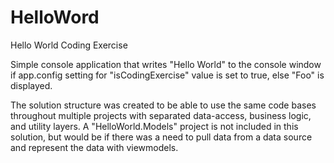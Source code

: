 # HelloWord
Hello World Coding Exercise

Simple console application that writes "Hello World" to the console window if app.config setting for "isCodingExercise" value is set to true, else "Foo" is displayed.

The solution structure was created to be able to use the same code bases throughout multiple projects with separated data-access, business logic, and utility layers. A "HelloWorld.Models" project is not included in this solution, but would be if there was a need to pull data from a data source and represent the data with viewmodels.
